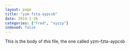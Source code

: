 ```yaml
---
layout: page
title: "yzm-fzta-aypcsb"
date: 2014-1-26
categories: ["fred", "xyzzy"]
indexed: false
---
```

This is the body of _this_ file, the one called yzm-fzta-aypcsb
